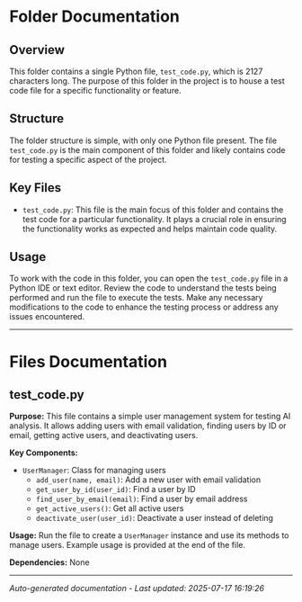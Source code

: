 # Folder Documentation

## Overview
This folder contains a single Python file, `test_code.py`, which is 2127 characters long. The purpose of this folder in the project is to house a test code file for a specific functionality or feature.

## Structure
The folder structure is simple, with only one Python file present. The file `test_code.py` is the main component of this folder and likely contains code for testing a specific aspect of the project.

## Key Files
- `test_code.py`: This file is the main focus of this folder and contains the test code for a particular functionality. It plays a crucial role in ensuring the functionality works as expected and helps maintain code quality.

## Usage
To work with the code in this folder, you can open the `test_code.py` file in a Python IDE or text editor. Review the code to understand the tests being performed and run the file to execute the tests. Make any necessary modifications to the code to enhance the testing process or address any issues encountered.

---

# Files Documentation

## test_code.py

**Purpose:** This file contains a simple user management system for testing AI analysis. It allows adding users with email validation, finding users by ID or email, getting active users, and deactivating users.

**Key Components:**
- `UserManager`: Class for managing users
  - `add_user(name, email)`: Add a new user with email validation
  - `get_user_by_id(user_id)`: Find a user by ID
  - `find_user_by_email(email)`: Find a user by email address
  - `get_active_users()`: Get all active users
  - `deactivate_user(user_id)`: Deactivate a user instead of deleting

**Usage:** Run the file to create a `UserManager` instance and use its methods to manage users. Example usage is provided at the end of the file.

**Dependencies:** None

---
*Auto-generated documentation - Last updated: 2025-07-17 16:19:26*
